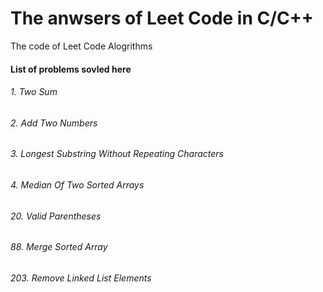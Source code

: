 # The anwsers of Leet Code in C/C++
The code of Leet Code Alogrithms

#### List of problems sovled here
###### 1. Two Sum
###### 2. Add Two Numbers
###### 3. Longest Substring Without Repeating Characters
###### 4. Median Of Two Sorted Arrays
###### 20. Valid Parentheses
###### 88. Merge Sorted Array
###### 203. Remove Linked List Elements
